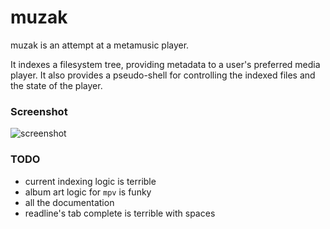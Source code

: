 muzak
=====

muzak is an attempt at a metamusic player.

It indexes a filesystem tree, providing metadata to a user's preferred media
player. It also provides a pseudo-shell for controlling the indexed files
and the state of the player.

### Screenshot

![screenshot](https://sr.ht/A-oS.png)

### TODO

* current indexing logic is terrible
* album art logic for `mpv` is funky
* all the documentation
* readline's tab complete is terrible with spaces
